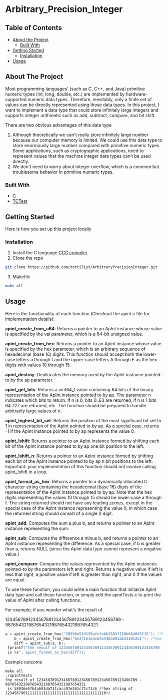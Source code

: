 # Arbitrary_Precision_Integer

<!-- TABLE OF CONTENTS -->
## Table of Contents

* [About the Project](#about-the-project)
  * [Built With](#built-with)
* [Getting Started](#getting-started)
  * [Installation](#installation)
* [Usage](#usage)


<!-- ABOUT THE PROJECT -->
## About The Project

Most programming languages' (such as C, C++, and Java) primitive numeric types (int, long, double, etc.) are implemented by hardware-supported numeric data types. Therefore, inevitably, only a finite set of values can be directly represented using those data types. In this project, I want to implement a data type that could store infinitely large integers and supports integer arithmetic such as add, subtract, compare, and bit shift.

There are two obvious advantages of this data type
1. Although theoretically we can't really store infinitely large number because our computer memory is limited. We could use this data type to store enormously large number compared with primitive numeric types. Some applications, such as cryptographic applications, need to represent values that the machine integer data types can’t be used directly. 
2. We don't need to worry about integer overflow, which is a common but troublesome behavior in primitive numeric types. 

### Built With
* [C](https://www.gnu.org/software/gnu-c-manual/gnu-c-manual.html)
* [TCTest](https://github.com/daveho/tctest)



<!-- GETTING STARTED -->
## Getting Started

Here is how you set up this project locally

### Installation

1. Install the C language [GCC compiler](https://gcc.gnu.org/install/index.html)
2. Clone the repo
```sh
git clone https://github.com/tottiliyt/ArbitraryPrecisionInteger.git
```
3. Makefile
```sh
make all
```


## Usage
Here is the functionality of each function (Checkout the apint.c file for implementation details):

**apint_create_from_u64**: Returns a pointer to an ApInt instance whose value is specified by the val parameter, which is a 64-bit unsigned value.

**apint_create_from_hex**: Returns a pointer to an ApInt instance whose value is specified by the hex parameter, which is an arbitrary sequence of hexadecimal (base 16) digits. This function should accept both the lower-case letters a through f and the upper-case letters A through F as the hex digits with values 10 through 15.

**apint_destroy**: Deallocates the memory used by the ApInt instance pointed-to by the ap parameter.

**apint_get_bits**: Returns a uint64_t value containing 64 bits of the binary representation of the ApInt instance pointed to by ap. The parameter n indicates which bits to return. If n is 0, bits 0..63 are returned, if n is 1 bits 64..127 are returned, etc. The function should be prepared to handle arbitrarily large values of n.

**apint_highest_bit_set**: Returns the position of the most significant bit set to 1 in representation of the ApInt pointed to by ap. As a special case, returns -1 if the ApInt instance pointed to by ap represents the value 0.

**apint_lshift**: Returns a pointer to an ApInt instance formed by shifting each bit of the ApInt instance pointed to by ap one bit position to the left.

**apint_lshift_n**: Returns a pointer to an ApInt instance formed by shifting each bit of the ApInt instance pointed to by ap n bit positions to the left. Important: your implementation of this function should not involve calling apint_lshift in a loop.

**apint_format_as_hex**: Returns a pointer to a dynamically-allocated C character string containing the hexadecimal (base 16) digits of the representation of the ApInt instance pointed to by ap. Note that the hex digits representing the values 10 through 15 should be lower-case a through f. The string returned should not have any leading zeroes, except in the special case of the ApInt instance representing the value 0, in which case the returned string should consist of a single 0 digit.

**apint_add**: Computes the sum a plus b, and returns a pointer to an ApInt instance representing the sum.

**apint_sub**: Computes the difference a minus b, and returns a pointer to an ApInt instance representing the difference. As a special case, if b is greater than a, returns NULL (since the ApInt data type cannot represent a negative value.)

**apint_compare**: Compares the values represented by the ApInt instances pointed-to by the parameters left and right. Returns a negative value if left is less that right, a positive value if left is greater than right, and 0 if the values are equal.


To use these function, you could write a main function that initialize ApInt data type and call these function, or simply edit the apintTests.c to print the value of ApInt after calling functions.

For example, if you wonder what's the result of 

123456789123456789123456789123456789123456789 - 987654321987654321987654321987654321

```C
a = apint_create_from_hex("58936e53d139afefabb2683f150b684045f15"); /*hex string of 123456789123456789123456789123456789123456789*/ 
	b = apint_create_from_hex("be371e1eac64a448a691ab431812b1"); /*hex string of 987654321987654321987654321987654321*/ 
	diff = apint_sub(a, b);
 fprintf("the resulf of 123456789123456789123456789123456789123456789 - 987654321987654321987654321987654321
 is %s", apint_format_as_hex(diff));
```
Example outcome


```Linux
make all
./apintTests
the resulf of 123456789123456789123456789123456789123456789 - 987654321987654321987654321987654321
 is 58936e5fb4ab91da71fcacc97e261c71c71c6 /*hex string of 123456790111111111111111111111111111111111110*/ 
```
